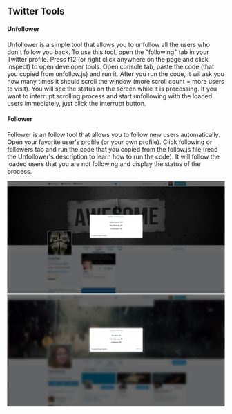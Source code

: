 ## Twitter Tools

#### Unfollower
Unfollower is a simple tool that allows you to unfollow all the users who don't follow you back. To use this tool, open the "following" tab in your Twitter profile. Press f12 (or right click anywhere on the page and click inspect) to open developer tools. Open console tab, paste the code (that you copied from unfollow.js) and run it. After you run the code, it wil ask you how many times it should scroll the window (more scroll count = more users to visit). You will see the status on the screen while it is processing. If you want to interrupt scrolling process and start unfollowing with the loaded users immediately, just click the interrupt button.

#### Follower
Follower is an follow tool that allows you to follow new users automatically. Open your favorite user's profile (or your own profile). Click following or followers tab and run the code that you copied from the follow.js file (read the Unfollower's description to learn how to run the code). It will follow the loaded users that you are not following and display the status of the process.

<p align="center">
  <img src="ss/ssn.png" />
  <img src="ss/ssnn.png" />
</p>
